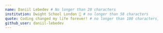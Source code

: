 ```yaml
---
name: Daniil Lebedev # No longer than 28 characters
institution: Dwight School London 🚩 # no longer than 58 characters
quote: Coding changed my life forever! # no longer than 100 characters, avoid using quotes(") to guarantee the format remains the same.
github_user: daniil-lebedev
---
```

